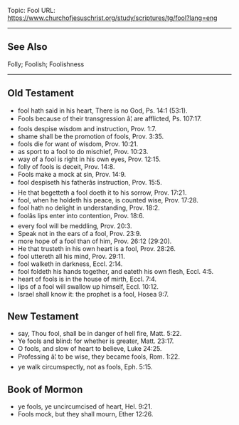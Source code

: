 Topic: Fool
URL: https://www.churchofjesuschrist.org/study/scriptures/tg/fool?lang=eng

---

## See Also

Folly; Foolish; Foolishness

---

## Old Testament

- fool hath said in his heart, There is no God, Ps. 14:1 (53:1).
- Fools because of their transgression â¦ are afflicted, Ps. 107:17.
- fools despise wisdom and instruction, Prov. 1:7.
- shame shall be the promotion of fools, Prov. 3:35.
- fools die for want of wisdom, Prov. 10:21.
- as sport to a fool to do mischief, Prov. 10:23.
- way of a fool is right in his own eyes, Prov. 12:15.
- folly of fools is deceit, Prov. 14:8.
- Fools make a mock at sin, Prov. 14:9.
- fool despiseth his fatherâs instruction, Prov. 15:5.
- He that begetteth a fool doeth it to his sorrow, Prov. 17:21.
- fool, when he holdeth his peace, is counted wise, Prov. 17:28.
- fool hath no delight in understanding, Prov. 18:2.
- foolâs lips enter into contention, Prov. 18:6.
- every fool will be meddling, Prov. 20:3.
- Speak not in the ears of a fool, Prov. 23:9.
- more hope of a fool than of him, Prov. 26:12 (29:20).
- He that trusteth in his own heart is a fool, Prov. 28:26.
- fool uttereth all his mind, Prov. 29:11.
- fool walketh in darkness, Eccl. 2:14.
- fool foldeth his hands together, and eateth his own flesh, Eccl. 4:5.
- heart of fools is in the house of mirth, Eccl. 7:4.
- lips of a fool will swallow up himself, Eccl. 10:12.
- Israel shall know it: the prophet is a fool, Hosea 9:7.

## New Testament

- say, Thou fool, shall be in danger of hell fire, Matt. 5:22.
- Ye fools and blind: for whether is greater, Matt. 23:17.
- O fools, and slow of heart to believe, Luke 24:25.
- Professing â¦ to be wise, they became fools, Rom. 1:22.
- ye walk circumspectly, not as fools, Eph. 5:15.

## Book of Mormon

- ye fools, ye uncircumcised of heart, Hel. 9:21.
- Fools mock, but they shall mourn, Ether 12:26.

